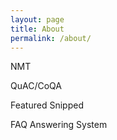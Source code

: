 ```yaml
---
layout: page
title: About
permalink: /about/
---
```


NMT

QuAC/CoQA

Featured Snipped

FAQ Answering System
